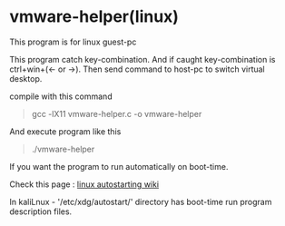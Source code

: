 # vmware-helper(linux)
This program is for linux guest-pc

This program catch key-combination. And if caught key-combination is ctrl+win+(← or →). Then send command to host-pc to switch virtual desktop.

compile with this command
> gcc -lX11 vmware-helper.c -o vmware-helper

And execute program like this
> ./vmware-helper <host VMnet1-IP> <PORT>

If you want the program to run automatically on boot-time.

Check this page : [linux autostarting wiki](https://wiki.archlinux.org/index.php/Autostarting)

In kaliLnux - '/etc/xdg/autostart/' directory has boot-time run program description files.
